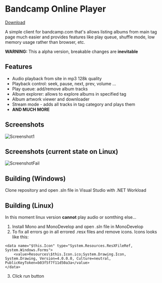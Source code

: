 # Bandcamp Online Player
[Download](https://github.com/LaineZ/BandcampOnlinePlayer/releases/download/alpha-0.4/Player.zip)

A simple client for bandcamp.com that's allows listing albums from main tag page much easier and provides features like play queue, shuffle mode, low memory usage rather than browser, etc.

**WARNING:** This a alpha version, breakable changes are **inevitable**
## Features
* Audio playback from site in mp3 128k quality
* Playback control: seek, pause, next, prev, volume ...
* Play queue: add/remove album tracks
* Album explorer: allows to explore albums in specified tag
* Album artwork viewer and downloader
* Stream mode - adds all tracks in tag category and plays them
* **AND MUCH MORE**
## Screenshots
![Screenshot1](https://i.imgur.com/WkLJkvg.png)
## Screenshots (current state on Linux)
![ScreenshotFail](https://i.imgur.com/ryOIVdO.png)

## Building (Windows)
Clone repository and open .sln file in Visual Studio with .NET Workload

## Building (Linux)
In this moment linux version **cannot** play audio or somthing else...

1. Install Mono and MonoDevelop and open .sln file in MonoDevelop
2. To fix all errors go in all errored .resx files and remove icons. Icons looks like this:
``` 
<data name="$this.Icon" type="System.Resources.ResXFileRef, System.Windows.Forms">
	<value>Resources\$this.Icon.ico;System.Drawing.Icon, System.Drawing, Version=4.0.0.0, Culture=neutral, PublicKeyToken=b03f5f7f11d50a3a</value>
</data>
```
3. Click run button
